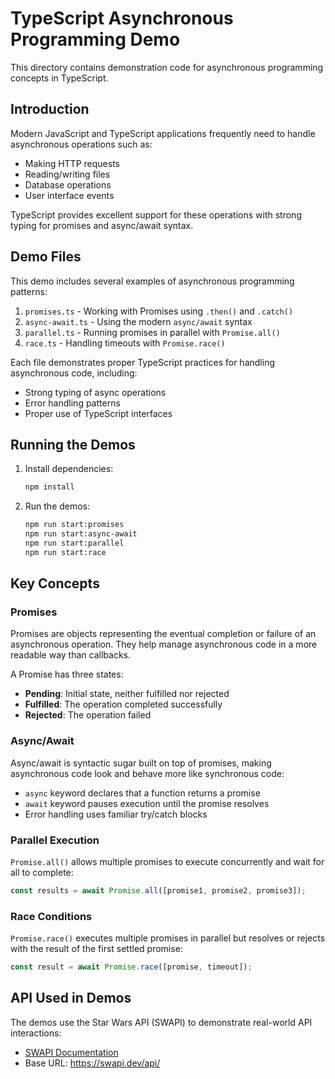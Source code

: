 # TypeScript Asynchronous Programming Demo

This directory contains demonstration code for asynchronous programming concepts in TypeScript.

## Introduction

Modern JavaScript and TypeScript applications frequently need to handle asynchronous operations such as:

- Making HTTP requests
- Reading/writing files
- Database operations
- User interface events

TypeScript provides excellent support for these operations with strong typing for promises and async/await syntax.

## Demo Files

This demo includes several examples of asynchronous programming patterns:

1. `promises.ts` - Working with Promises using `.then()` and `.catch()`
2. `async-await.ts` - Using the modern `async/await` syntax
3. `parallel.ts` - Running promises in parallel with `Promise.all()`
4. `race.ts` - Handling timeouts with `Promise.race()`

Each file demonstrates proper TypeScript practices for handling asynchronous code, including:
- Strong typing of async operations
- Error handling patterns
- Proper use of TypeScript interfaces

## Running the Demos

1. Install dependencies:
   ```bash
   npm install
   ```

2. Run the demos:
   ```bash
   npm run start:promises
   npm run start:async-await
   npm run start:parallel
   npm run start:race
   ```

## Key Concepts

### Promises

Promises are objects representing the eventual completion or failure of an asynchronous operation. They help manage asynchronous code in a more readable way than callbacks.

A Promise has three states:
- **Pending**: Initial state, neither fulfilled nor rejected
- **Fulfilled**: The operation completed successfully
- **Rejected**: The operation failed

### Async/Await

Async/await is syntactic sugar built on top of promises, making asynchronous code look and behave more like synchronous code:

- `async` keyword declares that a function returns a promise
- `await` keyword pauses execution until the promise resolves
- Error handling uses familiar try/catch blocks

### Parallel Execution

`Promise.all()` allows multiple promises to execute concurrently and wait for all to complete:

```typescript
const results = await Promise.all([promise1, promise2, promise3]);
```

### Race Conditions

`Promise.race()` executes multiple promises in parallel but resolves or rejects with the result of the first settled promise:

```typescript
const result = await Promise.race([promise, timeout]);
```

## API Used in Demos

The demos use the Star Wars API (SWAPI) to demonstrate real-world API interactions:
- [SWAPI Documentation](https://swapi.dev/documentation)
- Base URL: https://swapi.dev/api/
